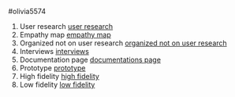 #olivia5574
1. User research [user research](https://www.figma.com/file/8gUAln2Adg3QiUvbki4CyM/Team-7_Authwiki)
2. Empathy map [empathy map](https://www.figma.com/file/8gUAln2Adg3QiUvbki4CyM/Team-7_Authwiki)
3. Organized not on user research [organized not on user research](https://www.figma.com/file/8gUAln2Adg3QiUvbki4CyM/Team-7_Authwiki)
4. Interviews [interviews](https://www.figma.com/file/8gUAln2Adg3QiUvbki4CyM/Team-7_Authwiki)
5. Documentation page [documentations page](https://www.figma.com/file/kDCI1y7yvPq16hHCpObLj5/Team-7_Authwiki)
6. Prototype [prototype](https://www.figma.com/proto/kDCI1y7yvPq16hHCpObLj5/Team-7_Authwiki?node-id=1026%3A5641&scaling=scale-down&page-id=251%3A9806&starting-point-node-id=1026%3A2212&show-proto-sidebar=1)
7. High fidelity [high fidelity](https://www.figma.com/file/kDCI1y7yvPq16hHCpObLj5/Team-7_Authwiki)
8. Low fidelity [low fidelity](https://www.figma.com/file/kDCI1y7yvPq16hHCpObLj5/Team-7_Authwiki)
